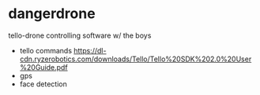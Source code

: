 # dangerdrone
tello-drone controlling software w/ the boys

+ tello commands https://dl-cdn.ryzerobotics.com/downloads/Tello/Tello%20SDK%202.0%20User%20Guide.pdf
+ gps
+ face detection
